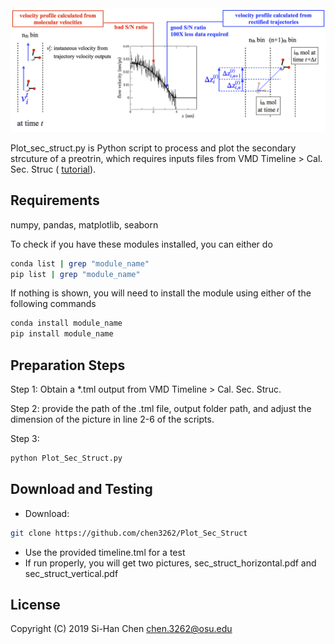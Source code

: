 <img src ="https://github.com/chen3262/Rectified_Trj/blob/master/pic.png" width="750">

Plot_sec_struct.py is Python script to process and plot the secondary strcuture of a preotrin, which requires inputs files from VMD Timeline > Cal. Sec. Struc ( [tutorial](https://www.ks.uiuc.edu/Training/Tutorials/science/timeline/tutorial_timeline-html/)).

## Requirements
numpy, pandas, matplotlib, seaborn

To check if you have these modules installed, you can either do
```bash
conda list | grep "module_name"
pip list | grep "module_name"
```
If nothing is shown, you will need to install the module using either of the following commands
```bash
conda install module_name
pip install module_name
```
## Preparation Steps
Step 1: Obtain a *.tml output from VMD Timeline > Cal. Sec. Struc.

Step 2: provide the path of the .tml file, output folder path, and adjust the dimension of the picture in line 2-6 of the scripts.

Step 3:
```bash
python Plot_Sec_Struct.py
```
## Download and Testing
- Download:
```bash
git clone https://github.com/chen3262/Plot_Sec_Struct
```
- Use the provided timeline.tml for a test
- If run properly, you will get two pictures, sec_struct_horizontal.pdf and sec_struct_vertical.pdf

## License

Copyright (C) 2019 Si-Han Chen chen.3262@osu.edu
